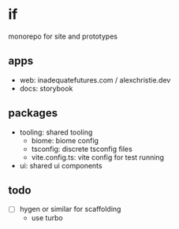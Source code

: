 # if

monorepo for site and prototypes

## apps

- web: inadequatefutures.com / alexchristie.dev
- docs: storybook

## packages

- tooling: shared tooling
    - biome: biome config
    - tsconfig: discrete tsconfig files
    - vite.config.ts: vite config for test running
- ui: shared ui components

## todo

- [ ] hygen or similar for scaffolding
    - use turbo
